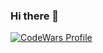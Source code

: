 ### Hi there 👋
[![CodeWars Profile](https://www.codewars.com/users/jange4ik/badges/small)](https://www.codewars.com/users/jange4ik)
<!--
**jange4ik/jange4ik** is a ✨ _special_ ✨ repository because its `README.md` (this file) appears on your GitHub profile.

Here are some ideas to get you started:

- 🔭 I’m currently working on ...
- 🌱 I’m currently learning ...
- 👯 I’m looking to collaborate on ...
- 🤔 I’m looking for help with ...
- 💬 Ask me about ...
- 📫 How to reach me: ...
- 😄 Pronouns: ...
- ⚡ Fun fact: ...
-->

